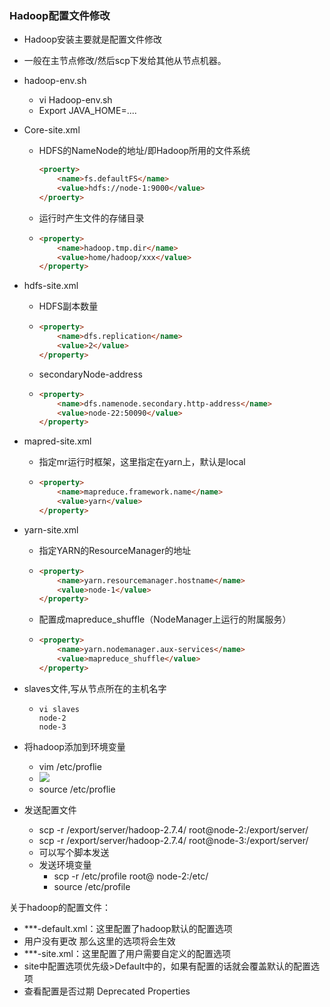 ### Hadoop配置文件修改

- Hadoop安装主要就是配置文件修改
  
- 一般在主节点修改/然后scp下发给其他从节点机器。
  
- hadoop-env.sh

  - vi Hadoop-env.sh
  - Export JAVA_HOME=....

- Core-site.xml

  - HDFS的NameNode的地址/即Hadoop所用的文件系统

    ```html
    <proerty>
    	<name>fs.defaultFS</name>
      	<value>hdfs://node-1:9000</value>
    </proerty>
    ```

  - 运行时产生文件的存储目录

  - ```html
    <property>
    	<name>hadoop.tmp.dir</name>
      	<value>home/hadoop/xxx</value>
    </property>
    ```

- hdfs-site.xml

  - HDFS副本数量

  - ```html
    <property>
    	<name>dfs.replication</name>
      	<value>2</value>
    </property>
    ```

  - secondaryNode-address

  - ```html
    <property>
    	<name>dfs.namenode.secondary.http-address</name>
      	<value>node-22:50090</value>
    </property>
    ```

- mapred-site.xml

  - 指定mr运行时框架，这里指定在yarn上，默认是local

  - ```html
    <property>
    	<name>mapreduce.framework.name</name>
      	<value>yarn</value>
    </property>
    ```

- yarn-site.xml

  - 指定YARN的ResourceManager的地址

  - ```html
    <property>
    	<name>yarn.resourcemanager.hostname</name>
      	<value>node-1</value>
    </property>
    ```

  - 配置成mapreduce_shuffle（NodeManager上运行的附属服务）

  - ```html
    <property>
    	<name>yarn.nodemanager.aux-services</name>
      	<value>mapreduce_shuffle</value>
    </property>
    ```

- slaves文件,写从节点所在的主机名字

  - ```
    vi slaves
    node-2
    node-3
    ```

- 将hadoop添加到环境变量

  - vim /etc/proflie
  - ![](https://imgkr.cn-bj.ufileos.com/bc8a8236-b41c-44a9-bf94-19b41d5aad95.png)
  - source /etc/proflie



- 发送配置文件
  - scp -r /export/server/hadoop-2.7.4/ root@node-2:/export/server/
  - scp -r /export/server/hadoop-2.7.4/ root@node-3:/export/server/
  - 可以写个脚本发送
  - 发送环境变量
    - scp -r /etc/profile root@ node-2:/etc/
    - source /etc/profile

关于hadoop的配置文件：

- ***-default.xml：这里配置了hadoop默认的配置选项
- 用户没有更改 那么这里的选项将会生效
- ***-site.xml：这里配置了用户需要自定义的配置选项
- site中配置选项优先级>Default中的，如果有配置的话就会覆盖默认的配置选项
- 查看配置是否过期 Deprecated Properties

